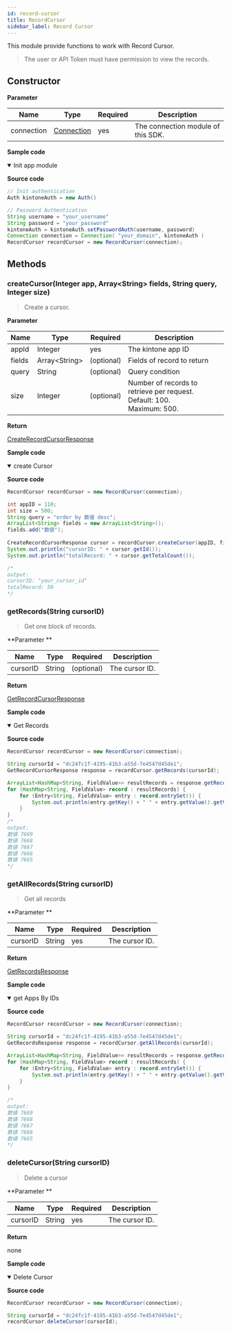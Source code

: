 ```yaml
---
id: record-cursor
title: RecordCursor
sidebar_label: Record Cursor
---
```


This module provide functions to work with Record Cursor.

>The user or API Token must have permission to view the records.

## Constructor

**Parameter**

| Name| Type| Required| Description |
| --- | --- | --- | --- |
| connection | [Connection](./connection) | yes | The connection module of this SDK.

**Sample code**

<details class="tab-container" open>
<Summary>Init app module</Summary>

**Source code**

```java  
// Init authentication
Auth kintoneAuth = new Auth()

// Password Authentication
String username = "your_username"
String password = "your_password"
kintoneAuth = kintoneAuth.setPasswordAuth(username, password)
Connection connection = Connection( "your_domain", kintoneAuth )
RecordCursor recordCursor = new RecordCursor(connection);

```

</details>

## Methods

### createCursor(Integer app, Array<String\> fields, String query, Integer size)

> Create a cursor.

**Parameter**

| Name| Type| Required| Description |
| --- | --- | --- | --- |
| appId | Integer | yes | The kintone app ID
| fields | Array<String\> | (optional) | Fields of record to return
| query | String | (optional) | Query condition
| size | Integer | (optional) | Number of records to retrieve per request. <br> Default: 100. <br>Maximum: 500.

**Return**

[CreateRecordCursorResponse](./model/cursor/record-cursor#CreateRecordCursorResponse)

**Sample code**

<details class="tab-container" open>
<Summary>create Cursor</Summary>

**Source code**
```java  
RecordCursor recordCursor = new RecordCursor(connection);

int appID = 110;
int size = 500;
String query = "order by 数値 desc";
ArrayList<String> fields = new ArrayList<String>();
fields.add("数値");
    
CreateRecordCursorResponse cursor = recordCursor.createCursor(appID, fields, query, size);
System.out.println("cursorID: " + cursor.getId());
System.out.println("totalRecord: " + cursor.getTotalCount());

/*
output:
cursorID: "your_cursor_id"
totalRecord: 50
*/

```

</details>

### getRecords(String cursorID)

> Get one block of records.

**Parameter **

| Name| Type| Required| Description |
| --- | --- | --- | --- |
| cursorID | String | (optional) | The cursor ID.

**Return**

[GetRecordCursorResponse](./model/cursor/record-cursor#GetRecordCursorResponse)

**Sample code**

<details class="tab-container" open>
<Summary>Get Records</Summary>

**Source code**

```java  
RecordCursor recordCursor = new RecordCursor(connection);

String cursorId = "dc24fc1f-4195-41b3-a55d-7e4547d45de1";
GetRecordCursorResponse response = recordCursor.getRecords(cursorId);

ArrayList<HashMap<String, FieldValue>> resultRecords = response.getRecords();
for (HashMap<String, FieldValue> record : resultRecords) {
    for (Entry<String, FieldValue> entry : record.entrySet()) {
        System.out.println(entry.getKey() + " " + entry.getValue().getValue());
    }
}
/*
output:
数値 7669
数値 7668
数値 7667
数値 7666
数値 7665
*/
```

</details>

### getAllRecords(String cursorID)

> Get all records

**Parameter **

| Name| Type| Required| Description |
| --- | --- | --- | --- |
| cursorID | String | yes | The cursor ID.

**Return**

[GetRecordsResponse](./model/record/record-model#GetRecordsResponse)

**Sample code**

<details class="tab-container" open>
<Summary>get Apps By IDs</Summary>

**Source code**

```java  
RecordCursor recordCursor = new RecordCursor(connection);

String cursorId = "dc24fc1f-4195-41b3-a55d-7e4547d45de1";
GetRecordsResponse response = recordCursor.getAllRecords(cursorId);

ArrayList<HashMap<String, FieldValue>> resultRecords = response.getRecords();
for (HashMap<String, FieldValue> record : resultRecords) {
    for (Entry<String, FieldValue> entry : record.entrySet()) {
        System.out.println(entry.getKey() + " " + entry.getValue().getValue());
    }
}

/*
output:
数値 7669
数値 7668
数値 7667
数値 7666
数値 7665
*/
```

</details>

### deleteCursor(String cursorID)

> Delete a cursor

**Parameter **

| Name| Type| Required| Description |
| --- | --- | --- | --- |
| cursorID | String | yes | The cursor ID.

**Return**

none

**Sample code**

<details class="tab-container" open>
<Summary>Delete Cursor</Summary>

**Source code**

```java  
RecordCursor recordCursor = new RecordCursor(connection);

String cursorId = "dc24fc1f-4195-41b3-a55d-7e4547d45de1";
recordCursor.deleteCursor(cursorId);
```

</details>